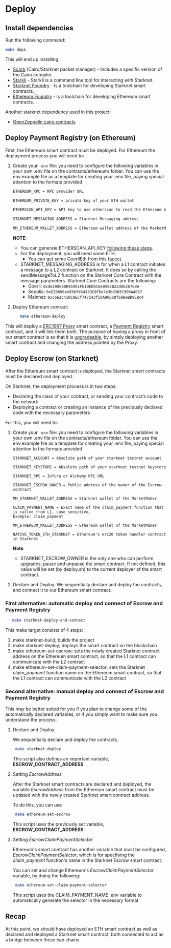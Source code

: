 # Deploy

## Install dependencies

Run the following command:

```bash
make deps
```

This will end up installing:

- [Scarb](https://docs.swmansion.com/scarb) (Cairo/Starknet packet manager) -
  Includes a specific version of the Cairo compiler.
- [Starkli](https://github.com/xJonathanLEI/starkli) - Starkli is a command line tool for interacting with Starknet.
- [Starknet Foundry](https://foundry-rs.github.io/starknet-foundry/) - Is a toolchain for developing Starknet smart contracts.
- [Ethereum Foundry](https://book.getfoundry.sh/) - Is a toolchain for developing Ethereum smart contracts.

Another starknet dependency used in this project:

- [OpenZeppelin cairo contracts](https://github.com/OpenZeppelin/cairo-contracts/)

## Deploy Payment Registry (on Ethereum)

First, the Ethereum smart contract must be deployed. For Ethereum the deployment process 
you will need to:

1. Create your `.env` file: you need to configure the following variables in your own 
.env file on the contracts/ethereum/ folder. You can use the env.example file as a 
template for creating your .env file, paying special attention to the formats provided

   ```bash
   ETHEREUM_RPC = RPC provider URL

   ETHEREUM_PRIVATE_KEY = private key of your ETH wallet

   ETHERSCAN_API_KEY = API Key to use etherscan to read the Ethereum blockchain

   STARKNET_MESSAGING_ADDRESS = Starknet Messaging address
   
   MM_ETHEREUM_WALLET_ADDRESS = Ethereum wallet address of the MarketMaker
   ```

   **NOTE**:

   - You can generate ETHERSCAN_API_KEY [following these steps](https://docs.etherscan.io/getting-started/creating-an-account).
   - For the deployment, you will need some ETH.
     - You can get some GoerliEth from this [faucet](https://goerlifaucet.com/).
   - STARKNET_MESSAGING_ADDRESS is for when a L1 contract initiates a message to a L2 contract 
   on Starknet. It does so by calling the sendMessageToL2 function on the Starknet Core 
   Contract with the message parameters. Starknet Core Contracts are the following:
      - Goerli: `0xde29d060D45901Fb19ED6C6e959EB22d8626708e`
      - Sepolia: `0xE2Bb56ee936fd6433DC0F6e7e3b8365C906AA057`
      - Mainnet: `0xc662c410C0ECf747543f5bA90660f6ABeBD9C8c4`

2. Deploy Ethereum contract

   ```bash
      make ethereum-deploy
   ```

This will deploy a [ERC1967 Proxy](https://docs.openzeppelin.com/contracts/4.x/api/proxy#ERC1967Proxy) smart contract, a [Payment Registry](../../contracts/ethereum/src/PaymentRegistry.sol) smart 
contract, and it will link them both. The purpose of having a proxy in front of our 
smart contract is so that it is [upgradeable](https://docs.openzeppelin.com/contracts/4.x/api/proxy#UUPSUpgradeable), by simply deploying another smart 
contract and changing the address pointed by the Proxy.

## Deploy Escrow (on Starknet)

After the Ethereum smart contract is deployed, the Starknet smart contracts must be 
declared and deployed.

On Starknet, the deployment process is in two steps:

- Declaring the class of your contract, or sending your contract’s code to the
  network
- Deploying a contract or creating an instance of the previously declared code
  with the necessary parameters

For this, you will need to:

1. Create your `.env` file: you need to configure the following variables in your own 
.env file on the contracts/ethereum folder. You can use the env.example file as a 
template for creating your .env file, paying special attention to the formats provided

   ```env
   STARKNET_ACCOUNT = Absolute path of your starknet testnet account

   STARKNET_KEYSTORE = Absolute path of your starknet testnet keystore

   STARKNET_RPC = Infura or Alchemy RPC URL

   STARKNET_ESCROW_OWNER = Public address of the owner of the Escrow contract

   MM_STARKNET_WALLET_ADDRESS = Starknet wallet of the MarketMaker

   CLAIM_PAYMENT_NAME = Exact name of the claim_payment function that is called from L1, case sensitive. 
   Example: claim_payment

   MM_ETHEREUM_WALLET_ADDRESS = Ethereum wallet of the MarketMaker

   NATIVE_TOKEN_ETH_STARKNET = Ethereum's erc20 token handler contract in Starknet
   ```

   **Note**
   - STARKNET_ESCROW_OWNER is the only one who can perform upgrades, pause and unpause the 
   smart contract. If not defined, this value will be set (by deploy.sh) to the current 
   deployer of the smart contract.

2. Declare and Deploy: We sequentially declare and deploy the contracts, and connect it 
to our Ethereum smart contract.

### First alternative: automatic deploy and connect of Escrow and Payment Registry

   ```bash
      make starknet-deploy-and-connect
   ```

   This make target consists of 4 steps:

   1. make starknet-build; builds the project
   2. make starknet-deploy; deploys the smart contract on the blockchain
   3. make ethereum-set-escrow; sets the newly created Starknet contract address on the 
Ethereum smart contract, so that the L1 contract can communicate with the L2 contract
   4. make ethereum-set-claim-payment-selector; sets the Starknet _claim_payment_ function name on 
the Ethereum smart contract, so that the L1 contract can communicate with the L2 contract

### Second alternative: manual deploy and connect of Escrow and Payment Registry

This may be better suited for you if you plan to change some of the automatically 
declared variables, or if you simply want to make sure you understand the process.

1. Declare and Deploy
    
    We sequentially declare and deploy the contracts.

   ```bash
    make starknet-deploy
   ```

   This script also defines an important variable, **ESCROW_CONTRACT_ADDRESS**

2. Setting _EscrowAddress_

   After the Starknet smart contracts are declared and deployed, the variable 
_EscrowAddress_ from the Ethereum smart contract must be updated with the newly created 
Starknet smart contract address.

   To do this, you can use

   ```bash
    make ethereum-set-escrow
   ```

   This script uses the previously set variable, **ESCROW_CONTRACT_ADDRESS**

3. Setting _EscrowClaimPaymentSelector_

   Ethereum's smart contract has another variable that must be configured, 
_EscrowClaimPaymentSelector_, which is for specifying the _claim_payment_ function's name in the 
Starknet Escrow smart contract.

   You can set and change Ethereum's _EscrowClaimPaymentSelector_ variable, by doing the following:

   ```bash
    make ethereum-set-claim-payment-selector
   ```

   This script uses the CLAIM_PAYMENT_NAME .env variable to automatically generate the 
selector in the necessary format

## Recap

At this point, we should have deployed an ETH smart contract as well as declared and 
deployed a Starknet smart contract, both connected to act as a bridge between these 
two chains.
